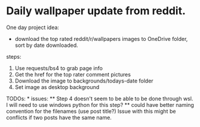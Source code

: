 # Daily wallpaper update from reddit.

One day project idea:

- download the top rated reddit/r/wallpapers images to OneDrive folder, sort by date downloaded.


steps:
1. Use requests/bs4 to grab page info
2. Get the href for the top rater comment pictures
3. Download the image to backgrounds/todays-date folder
4. Set image as desktop background


TODOs:
	* issues:
		** Step 4 doesn't seem to be able to be done through wsl.  I will need to use windows python for this step?
		** could have better naming convention for the filenames (use post title?)  Issue with this might be conflicts if two posts have the same name. 
